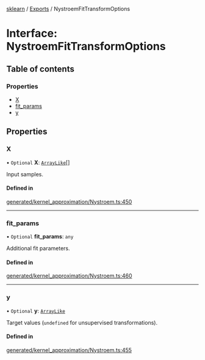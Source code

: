 [sklearn](../readme.md) / [Exports](../modules.md) / NystroemFitTransformOptions

# Interface: NystroemFitTransformOptions

## Table of contents

### Properties

- [X](NystroemFitTransformOptions.md#x)
- [fit\_params](NystroemFitTransformOptions.md#fit_params)
- [y](NystroemFitTransformOptions.md#y)

## Properties

### X

• `Optional` **X**: [`ArrayLike`](../modules.md#arraylike)[]

Input samples.

#### Defined in

[generated/kernel_approximation/Nystroem.ts:450](https://github.com/transitive-bullshit/scikit-learn-ts/blob/367336a/packages/sklearn/src/generated/kernel_approximation/Nystroem.ts#L450)

___

### fit\_params

• `Optional` **fit\_params**: `any`

Additional fit parameters.

#### Defined in

[generated/kernel_approximation/Nystroem.ts:460](https://github.com/transitive-bullshit/scikit-learn-ts/blob/367336a/packages/sklearn/src/generated/kernel_approximation/Nystroem.ts#L460)

___

### y

• `Optional` **y**: [`ArrayLike`](../modules.md#arraylike)

Target values (`undefined` for unsupervised transformations).

#### Defined in

[generated/kernel_approximation/Nystroem.ts:455](https://github.com/transitive-bullshit/scikit-learn-ts/blob/367336a/packages/sklearn/src/generated/kernel_approximation/Nystroem.ts#L455)
